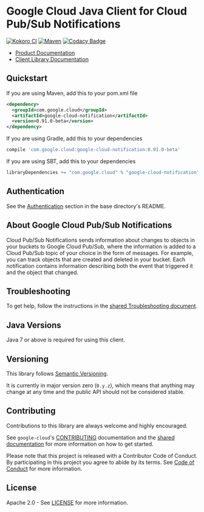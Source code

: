 Google Cloud Java Client for Cloud Pub/Sub Notifications
=================================

[![Kokoro CI](http://storage.googleapis.com/cloud-devrel-public/java/badges/google-cloud-java/master.svg)](http://storage.googleapis.com/cloud-devrel-public/java/badges/google-cloud-java/master.html)
[![Maven](https://img.shields.io/maven-central/v/com.google.cloud/google-cloud-notification.svg)](https://img.shields.io/maven-central/v/com.google.cloud/google-cloud-notification.svg)
[![Codacy Badge](https://api.codacy.com/project/badge/grade/9da006ad7c3a4fe1abd142e77c003917)](https://www.codacy.com/app/mziccard/google-cloud-java)

-  [Product Documentation](https://cloud.google.com/storage/docs/pubsub-notifications)
-  [Client Library Documentation](https://googleapis.github.io/google-cloud-java/google-cloud-clients/apidocs/index.html?com/google/cloud/notification/package-summary.html)

Quickstart
----------

[//]: # ({x-version-update-start:google-cloud-notification:released})
If you are using Maven, add this to your pom.xml file
```xml
<dependency>
  <groupId>com.google.cloud</groupId>
  <artifactId>google-cloud-notification</artifactId>
  <version>0.91.0-beta</version>
</dependency>
```
If you are using Gradle, add this to your dependencies
```Groovy
compile 'com.google.cloud:google-cloud-notification:0.91.0-beta'
```
If you are using SBT, add this to your dependencies
```Scala
libraryDependencies += "com.google.cloud" % "google-cloud-notification" % "0.91.0-beta"
```
[//]: # ({x-version-update-end})

Authentication
--------------

See the
[Authentication](https://github.com/googleapis/google-cloud-java#authentication)
section in the base directory's README.

About Google Cloud Pub/Sub Notifications
----------------------------

Cloud Pub/Sub Notifications sends information about changes to objects in your buckets to Google Cloud Pub/Sub, where the information is added to a Cloud Pub/Sub topic of your choice in the form of messages. For example, you can track objects that are created and deleted in your bucket. Each notification contains information describing both the event that triggered it and the object that changed.

Troubleshooting
---------------

To get help, follow the instructions in the [shared Troubleshooting document](https://github.com/googleapis/google-cloud-common/blob/master/troubleshooting/readme.md#troubleshooting).

Java Versions
-------------

Java 7 or above is required for using this client.

Versioning
----------

This library follows [Semantic Versioning](http://semver.org/).

It is currently in major version zero (``0.y.z``), which means that anything
may change at any time and the public API should not be considered
stable.

Contributing
------------

Contributions to this library are always welcome and highly encouraged.

See `google-cloud`'s [CONTRIBUTING] documentation and the [shared documentation](https://github.com/googleapis/google-cloud-common/blob/master/contributing/readme.md#how-to-contribute-to-gcloud) for more information on how to get started.

Please note that this project is released with a Contributor Code of Conduct. By participating in this project you agree to abide by its terms. See [Code of Conduct][code-of-conduct] for more information.

License
-------

Apache 2.0 - See [LICENSE] for more information.


[CONTRIBUTING]:https://github.com/googleapis/google-cloud-java/blob/master/CONTRIBUTING.md
[code-of-conduct]:https://github.com/googleapis/google-cloud-java/blob/master/CODE_OF_CONDUCT.md#contributor-code-of-conduct
[LICENSE]: https://github.com/googleapis/google-cloud-java/blob/master/LICENSE
[cloud-platform]: https://cloud.google.com/
[developers-console]:https://console.developers.google.com/
